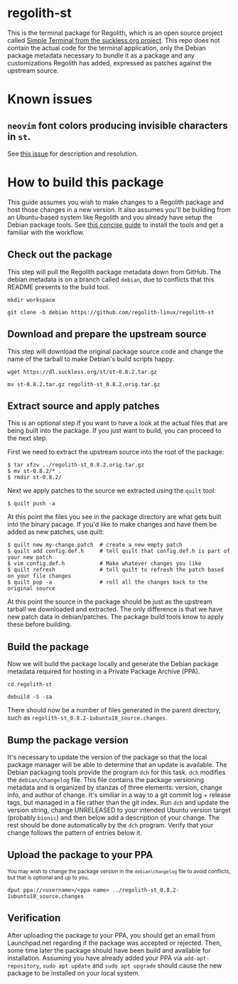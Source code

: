 # regolith-st

This is the terminal package for Regolith, which is an open source project called [Simple Terminal from the suckless.org project](https://st.suckless.org/).  This repo does not contain the actual code for the terminal application, only the Debian package metadata necessary to bundle it as a package and any customizations Regolith has added, expressed as patches against the upstream source.

# Known issues

## `neovim` font colors producing invisible characters in `st`.

See [this issue](https://github.com/regolith-linux/regolith-st/issues/1) for description and resolution.

# How to build this package

This guide assumes you wish to make changes to a Regolith package and host those changes in a new version.  It also assumes you'll be building from an Ubuntu-based system like Regolith and you already have setup the Debian package tools.  See [this concise guide](https://wiki.debian.org/BuildingTutorial) to install the tools and get a familiar with the workflow.

## Check out the package

This step will pull the Regolith package metadata down from GitHub.  The debian metadata is on a branch called `debian`, due to conflicts that this README presents to the build tool.

```
mkdir workspace

git clone -b debian https://github.com/regolith-linux/regolith-st

```

## Download and prepare the upstream source

This step will download the original package source code and change the name of the tarball to make Debian's build scripts happy.

```
wget https://dl.suckless.org/st/st-0.8.2.tar.gz

mv st-0.8.2.tar.gz regolith-st_0.8.2.orig.tar.gz
```

## Extract source and apply patches

This is an optional step if you want to have a look at the actual files that are being built into the package.  If you just want to build, you can proceed to the next step.

First we need to extract the upstream source into the root of the package:

```
$ tar xfzv ../regolith-st_0.8.2.orig.tar.gz
$ mv st-0.8.2/* .
$ rmdir st-0.8.2/ 
```

Next we apply patches to the source we extracted using the `quilt` tool:
```
$ quilt push -a
```

At this point the files you see in the package directory are what gets built into the binary pacage.  If you'd like to make changes and have them be added as new patches, use quilt:

```
$ quilt new my-change.patch  # create a new empty patch
$ quilt add config.def.h     # tell quilt that config.def.h is part of your new patch
$ vim config.def.h           # Make whatever changes you like
$ quilt refresh	             # tell quilt to refresh the patch based on your file changes
$ quilt pop -a               # roll all the changes back to the original source
```

At this point the source in the package should be just as the upstream tarball we downloaded and extracted.  The only difference is that we have new patch data in debian/patches.  The package build tools know to apply these before building.


## Build the package

Now we will build the package locally and generate the Debian package metadata required for hosting in a Private Package Archive (PPA).

```
cd regolith-st

debuild -S -sa
```

There should now be a number of files generated in the parent directory, such as `regolith-st_0.8.2-1ubuntu18_source.changes`.

## Bump the package version

It's necessary to update the version of the package so that the local package manager will be able to determine that an update is available.  The Debian packaging tools provide the program `dch` for this task.  `dch` modifies the `debian/changelog` file.  This file contains the package versioning metadata and is organized by stanzas of three elements: version, change info, and author of change.  It's similiar in a way to a git commit log + release tags, but managed in a file rather than the git index.  Run `dch` and update the version string, change UNRELEASED to your intended Ubuntu version target (probably `bionic`) and then below add a description of your change.  The rest should be done automatically by the `dch` program.  Verify that your change follows the pattern of entries below it.

## Upload the package to your PPA

<sub>You may wish to change the package version in the `debian\changelog` file to avoid conflicts, but that is optional and up to you.</sub>

```
dput ppa://<username>/<ppa name> ../regolith-st_0.8.2-1ubuntu18_source.changes
```

## Verification

After uploading the package to your PPA, you should get an email from Launchpad.net regarding if the package was accepted or rejected.  Then, some time later the package should have been build and available for installation.  Assuming you have already added your PPA via `add-apt-repository`, `sudo apt update` and `sudo apt upgrade` should cause the new package to be installed on your local system.
